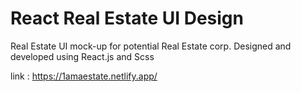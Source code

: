 # React Real Estate UI Design
Real Estate UI mock-up for potential Real Estate corp. Designed and developed using React.js and Scss

link : https://1amaestate.netlify.app/

